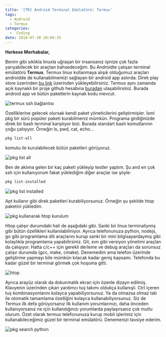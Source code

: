 ```yaml
---
title: '[TR] Android Terminal Emülatörü: Termux'
tags:
  - Android
  - Termux
categories:
  -  Coding
date: 2018-07-30 20:04:35
---
```


**Herkese Merhabalar,**

Benim gibi sıklıkla linuxla uğraşan bir insansanız işinize çok fazla
yarıyabilecek bir araçtan bahsedeceğim. Bu Androidte çalışan terminal emülatörü
**Termux**. Termux linux kullanmaya alışık olduğumuz araçları androidde de
kullanabilmemizi sağlayan bir android app aslında. Direk play store üzerinden
[bu link](https://play.google.com/store/apps/details?id=com.termux&hl=en)
üzerinden yükleyebilirsiniz. Termux aynı zamanda açık kaynaklı bir proje github
hesabına [buradan](https://github.com/termux) ulaşabilirsiniz. Burada android
app ve bütün paketlerin kaynak kodu mevcut.

![termux ssh bağlantısı](termux_ssh.jpg)

Özelliklerine gelecek olursak kendi paket yöneticilerini geliştirmişler. İsmi
pkg bir sürü popüler paketi kurabilmeniz mümkün. Programa girdiğinizde direk bir
bash terminal karşılıyor bizi. Burada standart bash komutlarının çoğu çalışıyor.
Örneğin ls, pwd, cat, echo...

```sh
pkg list-all
```

komutu ile kurulabilecek bütün paketleri görüyoruz.

![pkg list all](termux_listall.jpg)

Ben de aklıma gelen bir kaç paketi yükleyip testler yaptım. Şu and en çok ssh
için kullanıyorum fakat yüklediğim diğer araçlar ise şöyle:

```sh
pkg list-installed
```

![pkg list installed](termux_listinstalled.jpg)

Apt kullanır gibi direk paketleri kurabiliyorsunuz. Örneğin şu şekilde htop
paketini yükledim.

![pkg kullanarak htop kurulum](termux_installhtop.jpg)

Htop çalışır durumdaki hali de aşağıdaki gibi. Sanki bir linux terminaliymiş
gibi bütün özellikleri kullanılabiliniyor. Ayrıca telefonunuza python, nodejs,
go gibi programlama dili araçlarını kurup sanki bir mini bilgisayardaymış gibi
kolaylıkla programlama yapabilirsiniz. Git, svn gibi versiyon yönetimi araçları
da çalışıyor. Hatta c/c++ için gerekli derleme ve debug araçları da sorunsuz
çalışır durumda (gcc, make, cmake). Denemedim ama telefon üzerinde geliştirme
yapmayı bile mümkün kılacak kadar geniş kapsamı. Telefonda bu kadar güzel bir
terminal görmek çok hoşuma gitti.

![htop](termux_htop.jpg)

Ayrıca arayüz olarak da dokunmatik ekran için özenle dizayn edilmiş. Klavyenin
üzerinden çıkan yardımcı tuş takımı oldukça kullanışlı. Ctrl içeren tuş
kombinasyonlarını kolayca yapabiliyorsunuz. Ya da olmazsa olmaz tab ile otomatik
tamamlama özelliğini kolayca kullanabiliyorsunuz. Siz de Termux ilk defa
görüyorsanız ilk kullanım yorumlarınızı, daha önceden kullanıyorsanız ne için
kullandığınızı yorumlarda paylaşırsanız çok mutlu olurum. Özet olarak termux
telefonunuza kurup mobil işlerimiz için kullanabileceğimiz güzel bir terminal
emülatörü. Denemenizi tavsiye ederim.

![pkg search python](termux_listpython.jpg)
